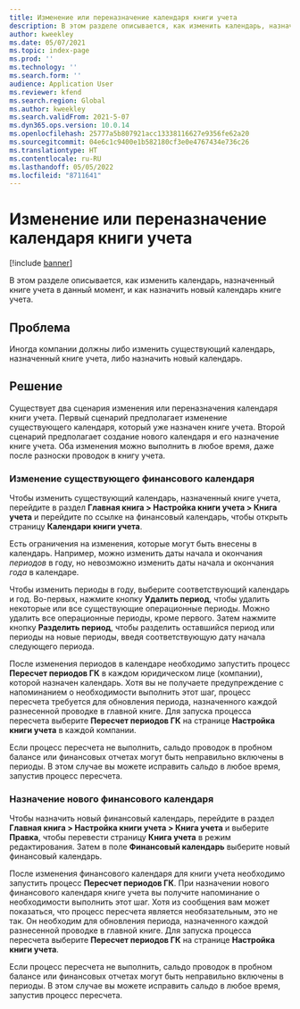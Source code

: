 ```yaml
---
title: Изменение или переназначение календаря книги учета
description: В этом разделе описывается, как изменить календарь, назначенный книге учета в данный момент, и как назначить новый календарь книге учета.
author: kweekley
ms.date: 05/07/2021
ms.topic: index-page
ms.prod: ''
ms.technology: ''
ms.search.form: ''
audience: Application User
ms.reviewer: kfend
ms.search.region: Global
ms.author: kweekley
ms.search.validFrom: 2021-5-07
ms.dyn365.ops.version: 10.0.14
ms.openlocfilehash: 25777a5b807921acc13338116627e9356fe62a20
ms.sourcegitcommit: 04e6c1c9400e1b582180cf3e0e4767434e736c26
ms.translationtype: HT
ms.contentlocale: ru-RU
ms.lasthandoff: 05/05/2022
ms.locfileid: "8711641"
---
```

# <a name="change-or-reassign-a-ledger-calendar"></a>Изменение или переназначение календаря книги учета

[!include [banner](../includes/banner.md)]

В этом разделе описывается, как изменить календарь, назначенный книге учета в данный момент, и как назначить новый календарь книге учета.

## <a name="issue"></a>Проблема

Иногда компании должны либо изменить существующий календарь, назначенный книге учета, либо назначить новый календарь.

## <a name="resolution"></a>Решение

Существует два сценария изменения или переназначения календаря книги учета. Первый сценарий предполагает изменение существующего календаря, который уже назначен книге учета. Второй сценарий предполагает создание нового календаря и его назначение книге учета. Оба изменения можно выполнить в любое время, даже после разноски проводок в книгу учета.

### <a name="change-an-existing-fiscal-calendar"></a>Изменение существующего финансового календаря

Чтобы изменить существующий календарь, назначенный книге учета, перейдите в раздел **Главная книга \> Настройка книги учета \> Книга учета** и перейдите по ссылке на финансовый календарь, чтобы открыть страницу **Календари книги учета**.

Есть ограничения на изменения, которые могут быть внесены в календарь. Например, можно изменить даты начала и окончания *периодов* в году, но невозможно изменить даты начала и окончания *года* в календаре.

Чтобы изменить периоды в году, выберите соответствующий календарь и год. Во-первых, нажмите кнопку **Удалить период**, чтобы удалить некоторые или все существующие операционные периоды. Можно удалить все операционные периоды, кроме первого. Затем нажмите кнопку **Разделить период**, чтобы разделить оставшийся период или периоды на новые периоды, введя соответствующую дату начала следующего периода.

После изменения периодов в календаре необходимо запустить процесс **Пересчет периодов ГК** в каждом юридическом лице (компании), которой назначен календарь. Хотя вы не получаете предупреждение с напоминанием о необходимости выполнить этот шаг, процесс пересчета требуется для обновления периода, назначенного каждой разнесенной проводке в главной книге. Для запуска процесса пересчета выберите **Пересчет периодов ГК** на странице **Настройка книги учета** в каждой компании.

Если процесс пересчета не выполнить, сальдо проводок в пробном балансе или финансовых отчетах могут быть неправильно включены в периоды. В этом случае вы можете исправить сальдо в любое время, запустив процесс пересчета.

### <a name="assign-a-new-fiscal-calendar"></a>Назначение нового финансового календаря

Чтобы назначить новый финансовый календарь, перейдите в раздел **Главная книга \> Настройка книги учета \> Книга учета** и выберите **Правка**, чтобы перевести страницу **Книга учета** в режим редактирования. Затем в поле **Финансовый календарь** выберите новый финансовый календарь.

После изменения финансового календаря для книги учета необходимо запустить процесс **Пересчет периодов ГК**. При назначении нового финансового календаря книге учета вы получите напоминание о необходимости выполнить этот шаг. Хотя из сообщения вам может показаться, что процесс пересчета является необязательным, это не так. Он необходим для обновления периода, назначенного каждой разнесенной проводке в главной книге. Для запуска процесса пересчета выберите **Пересчет периодов ГК** на странице **Настройка книги учета**.

Если процесс пересчета не выполнить, сальдо проводок в пробном балансе или финансовых отчетах могут быть неправильно включены в периоды. В этом случае вы можете исправить сальдо в любое время, запустив процесс пересчета.
